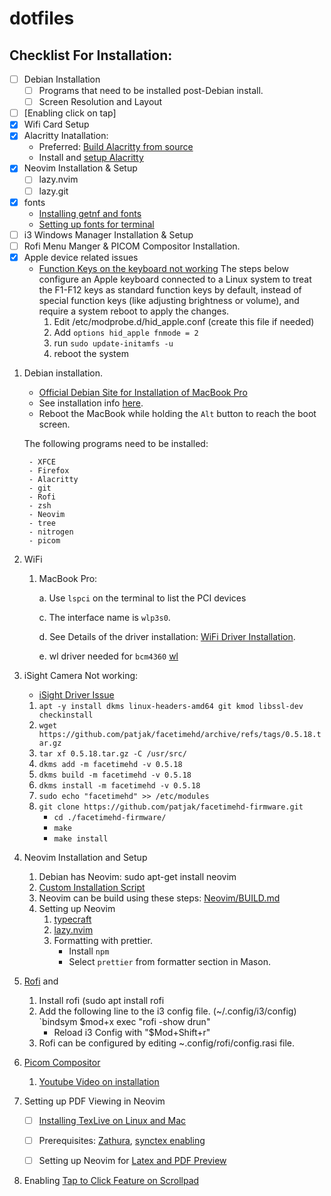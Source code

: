 # dotfiles
## Checklist For Installation:
- [ ] Debian Installation
    - [ ] Programs that need to be installed post-Debian install.
    - [ ] Screen Resolution and Layout
- [ ] [Enabling click on tap]
- [x] Wifi Card Setup
- [x] Alacritty Inatallation:
    - Preferred: [Build Alacritty from source](https://github.com/alacritty/alacritty/blob/master/INSTALL.md)
    - Install and [setup Alacritty](https://www.behova.net/fonts-in-alacritty/)
- [x] Neovim Installation & Setup
    - [ ] lazy.nvim
    - [ ] lazy.git
- [x] fonts
    - [Installing getnf and fonts](https://linuxtldr.com/install-fonts-on-linux/)
    - [Setting up fonts for terminal](https://www.guyrutenberg.com/2020/01/29/install-jetbrains-mono-in-debian-ubuntu/)
- [ ] i3 Windows Manager Installation & Setup
- [ ] Rofi Menu Manger & PICOM Compositor Installation.
- [x] Apple device related issues
    - [Function Keys on the keyboard not working](https://askubuntu.com/questions/1230890/i-set-sys-module-hid-apple-parameters-fnmode-to-2-and-it-gets-overwritten-to-1)
      The steps below configure an Apple keyboard connected to a Linux system 
      to treat the F1-F12 keys as standard function keys by default, instead 
      of special function keys (like adjusting brightness or volume), and 
      require a system reboot to apply the changes.
      1. Edit /etc/modprobe.d/hid_apple.conf (create this file if needed)
      2. Add `options hid_apple fnmode = 2`
      3. run `sudo update-initamfs -u`
      4. reboot the system

1. Debian installation.
    - [Official Debian Site for Installation of MacBook Pro](https://wiki.debian.org/MacBookPro)
    - See installation info [here](https://www.mail-archive.com/debian-user@lists.debian.org/msg773640.html).
    - Reboot the MacBook while holding the `Alt` button to reach the boot screen.
      
    The following programs need to be installed:
   
        - XFCE
        - Firefox
        - Alacritty
        - git
        - Rofi
        - zsh
        - Neovim
        - tree
        - nitrogen
        - picom
   
3. WiFi
    1. MacBook Pro:

        a. Use `lspci` on the terminal to list the PCI devices

        c. The interface name is `wlp3s0`.

       d. See Details of the driver installation: [WiFi Driver Installation](https://unix.stackexchange.com/questions/175810/how-to-install-broadcom-bcm4360-on-debian-on-macbook-pro).
       
       e. wl driver needed for `bcm4360` [wl](https://wiki.debian.org/wl)

4. iSight Camera Not working:
    - [iSight Driver Issue](https://forums.linuxmint.com/viewtopic.php?t=395286)
    1.  `apt -y install dkms linux-headers-amd64 git kmod libssl-dev checkinstall`
    2. `wget https://github.com/patjak/facetimehd/archive/refs/tags/0.5.18.tar.gz`
    3. `tar xf 0.5.18.tar.gz -C /usr/src/`
    4. `dkms add -m facetimehd -v 0.5.18`
    5. `dkms build -m facetimehd -v 0.5.18`
    6. `dkms install -m facetimehd -v 0.5.18`
    7. `sudo echo "facetimehd" >> /etc/modules`
    8. `git clone https://github.com/patjak/facetimehd-firmware.git`
        - `cd ./facetimehd-firmware/`
        - `make`
        - `make install`
        
5. Neovim Installation and Setup
   1. Debian has Neovim: sudo apt-get install neovim
   2. [Custom Installation Script](neovim/install_neovim.sh)
   3. Neovim can be build using these steps: [Neovim/BUILD.md](https://github.com/neovim/neovim/blob/master/BUILD.md)
   4. Setting up Neovim
        1. [typecraft](https://www.youtube.com/@typecraft_dev)
        2. [lazy.nvim](https://github.com/folke/lazy.nvim)
        3. Formatting with prettier.
            - Install `npm`
            - Select `prettier` from formatter section in Mason.

6. [Rofi](https://gist.github.com/panicwithme/60d371ed85378154bf990fd1092a72c1) and 
    1. Install rofi (sudo apt install rofi
    2. Add the following line to the i3 config file. (~/.config/i3/config)
       `bindsym $mod+x exec "rofi -show drun" 
       - Reload i3 Config with "$Mod+Shift+r"
    3. Rofi can be configured by editing ~.config/rofi/config.rasi file.

7. [Picom Compositor](https://github.com/yshui/picom)
     1. [Youtube Video on installation](https://www.youtube.com/watch?v=t6Klg7CvUxA)

9. Setting up PDF Viewing in Neovim
    - [ ] [Installing TexLive on Linux and Mac](https://www.tug.org/texlive/quickinstall.html)
    - [ ] Prerequisites: [Zathura](https://packages.debian.org/bookworm/zathura), [synctex enabling](https://www.ejmastnak.com/tutorials/vim-latex/pdf-reader/#ensure-zathura-synctex)
    - [ ] Setting up Neovim for [Latex and PDF Preview](https://www.ejmastnak.com/tutorials/vim-latex/intro/)

    
11. Enabling [Tap to Click Feature on Scrollpad](https://cravencode.com/post/essentials/enable-tap-to-click-in-i3wm/)

         
